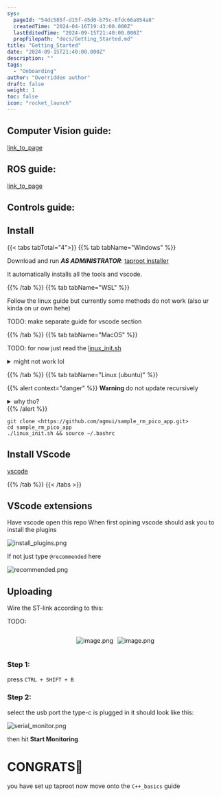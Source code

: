 ```yaml
---
sys:
  pageId: "54dc585f-d15f-45d0-b75c-8fdc66a854a8"
  createdTime: "2024-04-16T19:43:00.000Z"
  lastEditedTime: "2024-09-15T21:40:00.000Z"
  propFilepath: "docs/Getting_Started.md"
title: "Getting_Started"
date: "2024-09-15T21:40:00.000Z"
description: ""
tags:
  - "Onboarding"
author: "Overridden author"
draft: false
weight: 1
toc: false
icon: "rocket_launch"
---
```


## Computer Vision guide:

[link_to_page](86d45bc0-388b-4d26-8848-44f255f73d0e)

## ROS guide:

[link_to_page](3c76c1de-ec8f-46d6-8b0a-294005edc2d5)

## Controls guide:

## Install

{{< tabs tabTotal="4">}}
{{% tab tabName="Windows" %}}

Download and run _**AS ADMINISTRATOR**_: [taproot installer](https://github.com/Thornbots/TeachingFreshies/releases/tag/1.0)

It automatically installs all the tools and vscode.

{{% /tab %}}
{{% tab tabName="WSL" %}}

Follow the linux guide but currently some methods do not work (also ur kinda on ur own hehe)

TODO: make separate guide for vscode section

{{% /tab %}}
{{% tab tabName="MacOS" %}}

TODO: for now just read the [linux_init.sh](https://github.com/agmui/sample_rm_pico_app/blob/main/linux_init.sh)

<details>
<summary>might not work lol</summary>

`brew install libusb pkg-config`

Next install: [vscode](https://code.visualstudio.com/Download)

</details>

{{% /tab %}}
{{% tab tabName="Linux (ubuntu)" %}}

{{% alert context="danger" %}}
**Warning** do not update recursively
<details>
<summary>why tho?</summary>
There are some submodules that may go on for a while (like tinyusb) and I highly
recommend you don't need to get them.
If you want to see what submodules I update just look in `linux_init.sh`
</details>
{{% /alert %}}

```shell
git clone <https://github.com/agmui/sample_rm_pico_app.git>
cd sample_rm_pico_app
./linux_init.sh && source ~/.bashrc
```

## Install VScode

[vscode](https://code.visualstudio.com/Download)

{{% /tab %}}
{{< /tabs >}}

## VScode extensions

Have vscode open this repo
When first opining vscode should ask you to install the plugins

![install_plugins.png](https://prod-files-secure.s3.us-west-2.amazonaws.com/d518164a-d88e-44d1-a4ee-3adb3bd8bce0/89bd30f0-1825-4e77-867b-0a41ce370880/install_plugins.png?X-Amz-Algorithm=AWS4-HMAC-SHA256&X-Amz-Content-Sha256=UNSIGNED-PAYLOAD&X-Amz-Credential=ASIAZI2LB4664LIIWDZU%2F20250328%2Fus-west-2%2Fs3%2Faws4_request&X-Amz-Date=20250328T032448Z&X-Amz-Expires=3600&X-Amz-Security-Token=IQoJb3JpZ2luX2VjEOv%2F%2F%2F%2F%2F%2F%2F%2F%2F%2FwEaCXVzLXdlc3QtMiJGMEQCIBlTT64e0Nxgnhu%2BbzbfALASzl6NOqDdpbUeTbOIeGjwAiBOtBubUId3hqvtnnvtMVbrXQMVq%2BuTcq1Lim%2Bp2Gu3Rir%2FAwhUEAAaDDYzNzQyMzE4MzgwNSIMeZ03JdNFzId6rgSeKtwDeGKQWuKc3bZvj9vbJXiT0eSne36cj6FaWS026XdIoW99UD2%2BfKQ1A6Rm1Jo3lX4HBs80yV7Qy90u4ubDO7LR%2FDH5toaUdzS9aNaZ%2FidUXmdEH%2BpfrTQfQkCPzf1JOfVZij3wiG1j3OUjLcLzMj2NFHLp2kL%2FXm0oSCUTzsDbyhEZZuueOerIiR7wgXS5ih4tSnjNzZ2SrjI9mjdX6Z%2FdLfgrj6Zs37VZMr3v%2F8uBagP0lIxucTsNvP8Q1KEWPq3M%2FaF1jZ75bNW3ovZGhof4R0%2Fgm0OYeVepF81xgoFFd83c374Twthi5lJqzjb%2BK1iVyeoBaDUzRE9NJozQRx2Q%2FNi8I%2FJ%2B4Hooh8C%2BCum%2BF5uEkJnReqSH2TSDYDXDDoQFBh54dml2ZyrQ1gh6%2FToPAAo9EUINT4HlLOpfYhwBIJNqhdV3e1qX9upZ24aAOp%2BkuSKGUuggfxLk70NsXUDF99f%2B%2B8LSPPRBBrkEgB2IAoVfP0pgIoC%2FNH8rcREu3Mugp%2Bvr%2FtrMkCU6vpKC%2BOlgyUJN%2F2iqkruANcgill0216Rn0WPpm2zYqENlMgYOMc5qUQttgw572fIf%2Fvr3odUp3ydpk9aH8rR6IDXi7f09L3Q5kLjOf5HdwxBieIUwmJOYvwY6pgHh%2F4E1vqiy%2FpJHH6FcL6W5KEJMELCPblZBHqNGCNTrqpBTlu0lSSXv%2FXmPMrxEZkn2kQhGcvdvi3EBNrxcH0aWJiqyhgpMF5quAFRkss%2BUdderoshOFUOJnP0HhSQQE2V4MqXrTHxeKTns8xkl6tFz5gwgFNUsbP6I3mvFOVq09reZcZ%2B70XngPoMa5pnbGYmK0s6uj1VJDiCPpl46qySGuGTFLxVb&X-Amz-Signature=887942d5b343673e25865aea13be2ab4c056f2e701bb4f59c3541cbd21d96fc4&X-Amz-SignedHeaders=host&x-id=GetObject)

If not just type `@recommended` here  

![recommended.png](https://prod-files-secure.s3.us-west-2.amazonaws.com/d518164a-d88e-44d1-a4ee-3adb3bd8bce0/61e661e9-5d85-4dfc-be0d-8d2097a5e793/recommended.png?X-Amz-Algorithm=AWS4-HMAC-SHA256&X-Amz-Content-Sha256=UNSIGNED-PAYLOAD&X-Amz-Credential=ASIAZI2LB4664LIIWDZU%2F20250328%2Fus-west-2%2Fs3%2Faws4_request&X-Amz-Date=20250328T032448Z&X-Amz-Expires=3600&X-Amz-Security-Token=IQoJb3JpZ2luX2VjEOv%2F%2F%2F%2F%2F%2F%2F%2F%2F%2FwEaCXVzLXdlc3QtMiJGMEQCIBlTT64e0Nxgnhu%2BbzbfALASzl6NOqDdpbUeTbOIeGjwAiBOtBubUId3hqvtnnvtMVbrXQMVq%2BuTcq1Lim%2Bp2Gu3Rir%2FAwhUEAAaDDYzNzQyMzE4MzgwNSIMeZ03JdNFzId6rgSeKtwDeGKQWuKc3bZvj9vbJXiT0eSne36cj6FaWS026XdIoW99UD2%2BfKQ1A6Rm1Jo3lX4HBs80yV7Qy90u4ubDO7LR%2FDH5toaUdzS9aNaZ%2FidUXmdEH%2BpfrTQfQkCPzf1JOfVZij3wiG1j3OUjLcLzMj2NFHLp2kL%2FXm0oSCUTzsDbyhEZZuueOerIiR7wgXS5ih4tSnjNzZ2SrjI9mjdX6Z%2FdLfgrj6Zs37VZMr3v%2F8uBagP0lIxucTsNvP8Q1KEWPq3M%2FaF1jZ75bNW3ovZGhof4R0%2Fgm0OYeVepF81xgoFFd83c374Twthi5lJqzjb%2BK1iVyeoBaDUzRE9NJozQRx2Q%2FNi8I%2FJ%2B4Hooh8C%2BCum%2BF5uEkJnReqSH2TSDYDXDDoQFBh54dml2ZyrQ1gh6%2FToPAAo9EUINT4HlLOpfYhwBIJNqhdV3e1qX9upZ24aAOp%2BkuSKGUuggfxLk70NsXUDF99f%2B%2B8LSPPRBBrkEgB2IAoVfP0pgIoC%2FNH8rcREu3Mugp%2Bvr%2FtrMkCU6vpKC%2BOlgyUJN%2F2iqkruANcgill0216Rn0WPpm2zYqENlMgYOMc5qUQttgw572fIf%2Fvr3odUp3ydpk9aH8rR6IDXi7f09L3Q5kLjOf5HdwxBieIUwmJOYvwY6pgHh%2F4E1vqiy%2FpJHH6FcL6W5KEJMELCPblZBHqNGCNTrqpBTlu0lSSXv%2FXmPMrxEZkn2kQhGcvdvi3EBNrxcH0aWJiqyhgpMF5quAFRkss%2BUdderoshOFUOJnP0HhSQQE2V4MqXrTHxeKTns8xkl6tFz5gwgFNUsbP6I3mvFOVq09reZcZ%2B70XngPoMa5pnbGYmK0s6uj1VJDiCPpl46qySGuGTFLxVb&X-Amz-Signature=216a513f0124c59f00e9f556e3d74e3c9e395277a74bb2692f2d0ebbb3024aa5&X-Amz-SignedHeaders=host&x-id=GetObject)

## Uploading

Wire the ST-link according to this:

TODO:

<div style="display: flex;flex-direction: row; column-gap:10px; max-width: 630px;justify-content: center;">
<div>

![image.png](https://prod-files-secure.s3.us-west-2.amazonaws.com/d518164a-d88e-44d1-a4ee-3adb3bd8bce0/210ecb78-1116-4d7b-b9b7-2292f66fa2c2/image.png?X-Amz-Algorithm=AWS4-HMAC-SHA256&X-Amz-Content-Sha256=UNSIGNED-PAYLOAD&X-Amz-Credential=ASIAZI2LB4665B4JQBKN%2F20250328%2Fus-west-2%2Fs3%2Faws4_request&X-Amz-Date=20250328T032450Z&X-Amz-Expires=3600&X-Amz-Security-Token=IQoJb3JpZ2luX2VjEOv%2F%2F%2F%2F%2F%2F%2F%2F%2F%2FwEaCXVzLXdlc3QtMiJHMEUCIDiTonzPh8TmsJ7OKTbDsf49mNyxbPFTEay%2FQ57uiFIGAiEA7fhieZJbzu3OHgBmir%2BGogBXgOnzCbYOyGWzMm4p0eUq%2FwMIVBAAGgw2Mzc0MjMxODM4MDUiDMNOmzYxL0mD49pVdircA2%2BhzMWMfgHalEWaQCK%2FwYttueeP8LHwiwaaPdE%2FNEXA6p4sMP2%2FJ5r%2BF9YhKAV0GXEf2KRFUUB%2BVkf1136WUIQzcANxd7L%2B%2FdLg7iitFi7cmkFqKFFpvPT6XwZtsVVwKSsq%2FqIUNRhwd54hfUdZ7tohlMxI4Z92pc6zS7vWNCdQflYfAdZxLijxPKqth0HueVu6cP8CVSYPW3Efb7yEPS3Sr0uSIhQgPQwFFhMlCYeE%2FtZ0zsmxjyeLdbPT%2BEHDEZJnwd%2BeSf3Of%2BehXB7sPD9%2FEXXJgMf9pqNJ0CuGpAi8aFWMrwwLdv7uhkZCiskx0AN3KALuMcT3dt7de1zg2pFkG1NH9wZTRnJ0gk2zVhJqZMY15Fht0WB01qMW28XNHNppdx7LN8YLmXfPWNy9IcpwfcJCtxZ1SrvMwuwFJrgiqpc8F9mcH9dwv6%2BvaZwu0umU%2Bw3Pc59bbjX7IrfW8bee71kZ3M%2B7rvKI%2F3hBcFsDrQaic4onK1eg4cxzfySX2HhMDVXWRheav6d5iQaA0QmTlZg4OSo4YCki6DGhym2%2BsWxB1G8BPkKv9qc4dqaTnctx5Kj3rfSPw2ht%2BnYWozdZlD%2B8GYC2u73Oy8ZcIaI4cwvcAy00Z0GuUF%2FpMKiTmL8GOqUB9BIimybr5Zjnw%2FQFm730ORzDh3C8RfqR4oLnzk9LDBhF7P2Z%2BLgbVACovQOQQL0xP7oL8UgC2rBmUbMWQnusAAsuUW25D3dsmnSNa0Kt00Izra15xI779JLwPZP6Z%2FTQHJAH1qx7CBMiedno83oSyg3AFIOKzH148ulrR5HTIB3ZowgwdzMAUaVOQ4VA7oYy5KpjUYOwCigp3djc2gk4s%2B3enE%2F1&X-Amz-Signature=3ebbe3465a97690ae68eea814017a8e4600354c4f1366bf92bb9222bb7b3a485&X-Amz-SignedHeaders=host&x-id=GetObject)

</div>
<div>

![image.png](https://prod-files-secure.s3.us-west-2.amazonaws.com/d518164a-d88e-44d1-a4ee-3adb3bd8bce0/33a0fd0f-8ca6-4a86-8e09-26e95ded1fff/image.png?X-Amz-Algorithm=AWS4-HMAC-SHA256&X-Amz-Content-Sha256=UNSIGNED-PAYLOAD&X-Amz-Credential=ASIAZI2LB4662E26KOVA%2F20250328%2Fus-west-2%2Fs3%2Faws4_request&X-Amz-Date=20250328T032451Z&X-Amz-Expires=3600&X-Amz-Security-Token=IQoJb3JpZ2luX2VjEOv%2F%2F%2F%2F%2F%2F%2F%2F%2F%2FwEaCXVzLXdlc3QtMiJHMEUCIQC52vCLep1yfBAG8GayebeqKqVlLdx8BD2yPtSgivJsKAIgcKL%2BBG6cODMAVh%2F6c9x%2BE8La5me9mzzRLyPgeTrg0iIq%2FwMIVBAAGgw2Mzc0MjMxODM4MDUiDCsfnzlUpipMIScuISrcA1xCQ%2Fysn05k0zAAcgaUXQ8SN8ko17NMLfixPt%2BVYD2onk4pXxdo0YtvkWoyCIX2xKT3aUw6rtcCMm%2FUElYHKWGQlP1qZEdQcvgROYobuajCnZSKC28PDmBgi9ivi7VOZnlXb%2F4gM7ZOWNgdTkbDOWNorQBHhoDkSDSfpJHp785xEydCNKXjmfG7PU0dWCSA1sFcwXajhGQ5jtDwNZ0nAYA16NTfYLSAHjU1%2FHJ%2BuPafUjS61r5abRiIviRiqb5vvbNEYHxgGTylqrgwo4NcCNlQ2u8sTIGGXOHXc%2BJVI5nb7wOpizcxoq%2FizhvDMsXg8UBasTFzwlPddnN%2BAw2sCZjt0xunLbYpMLlohzLz1XtOMWEKw4mP6fKDj5NGrDp%2F7O9mxWlEI8kjdPa3GLj4jc7kiDTU5ZPP5PkAwyodr%2B1%2BxFRlyzInjAANjrDr40rZMmd28b0kN%2B1C27nR3VPpo5%2BNIW1dadigwiAT7Jh3Hu2TiGvEXoTCF3a8WZDXPpfgdAterm4hp0926q%2BeiF26mRXHfiJZv6aVkcJ8tWpMFx5m%2BNMzGmk%2BlizUAHHyAPB%2BrIHlZpnN%2BfgPrkNxWNCOGnrqiO7MxemTXsSynmkl6TK%2B1XSZ%2FFwBhsNJ7Q1RMKSTmL8GOqUBJqHr4fCoVnGOBvI6gHSVh1NalT9IgMfdnMv8lpRfQA%2BcTIzraaSsxybgN9NQe2IpA21pQULZAyct7KpCLZocUfY4ROg0qpYBUL5biHQDxzt7RCJr9BAn4LnYDJ%2BxZneCzLijGRj5agNw2uDlwdmX8ky%2BEIYja%2Fm3DI9kk%2FPM7t87TCjb6l9r4kWrCQYUnATtM3UDSskPLtaybR3hywYGX21KqkEc&X-Amz-Signature=520cf8f2e942044e7bb54df270075aa9b4c11429267f4312abb227b69e2dbdb7&X-Amz-SignedHeaders=host&x-id=GetObject)

</div>
</div>

### Step 1:

press `CTRL + SHIFT + B`

### Step 2:

select the usb port the type-c is plugged in it should look like this:

![serial_monitor.png](https://prod-files-secure.s3.us-west-2.amazonaws.com/d518164a-d88e-44d1-a4ee-3adb3bd8bce0/f03f4774-05d4-4393-b6a0-d5efb6d315ab/serial_monitor.png?X-Amz-Algorithm=AWS4-HMAC-SHA256&X-Amz-Content-Sha256=UNSIGNED-PAYLOAD&X-Amz-Credential=ASIAZI2LB4664LIIWDZU%2F20250328%2Fus-west-2%2Fs3%2Faws4_request&X-Amz-Date=20250328T032448Z&X-Amz-Expires=3600&X-Amz-Security-Token=IQoJb3JpZ2luX2VjEOv%2F%2F%2F%2F%2F%2F%2F%2F%2F%2FwEaCXVzLXdlc3QtMiJGMEQCIBlTT64e0Nxgnhu%2BbzbfALASzl6NOqDdpbUeTbOIeGjwAiBOtBubUId3hqvtnnvtMVbrXQMVq%2BuTcq1Lim%2Bp2Gu3Rir%2FAwhUEAAaDDYzNzQyMzE4MzgwNSIMeZ03JdNFzId6rgSeKtwDeGKQWuKc3bZvj9vbJXiT0eSne36cj6FaWS026XdIoW99UD2%2BfKQ1A6Rm1Jo3lX4HBs80yV7Qy90u4ubDO7LR%2FDH5toaUdzS9aNaZ%2FidUXmdEH%2BpfrTQfQkCPzf1JOfVZij3wiG1j3OUjLcLzMj2NFHLp2kL%2FXm0oSCUTzsDbyhEZZuueOerIiR7wgXS5ih4tSnjNzZ2SrjI9mjdX6Z%2FdLfgrj6Zs37VZMr3v%2F8uBagP0lIxucTsNvP8Q1KEWPq3M%2FaF1jZ75bNW3ovZGhof4R0%2Fgm0OYeVepF81xgoFFd83c374Twthi5lJqzjb%2BK1iVyeoBaDUzRE9NJozQRx2Q%2FNi8I%2FJ%2B4Hooh8C%2BCum%2BF5uEkJnReqSH2TSDYDXDDoQFBh54dml2ZyrQ1gh6%2FToPAAo9EUINT4HlLOpfYhwBIJNqhdV3e1qX9upZ24aAOp%2BkuSKGUuggfxLk70NsXUDF99f%2B%2B8LSPPRBBrkEgB2IAoVfP0pgIoC%2FNH8rcREu3Mugp%2Bvr%2FtrMkCU6vpKC%2BOlgyUJN%2F2iqkruANcgill0216Rn0WPpm2zYqENlMgYOMc5qUQttgw572fIf%2Fvr3odUp3ydpk9aH8rR6IDXi7f09L3Q5kLjOf5HdwxBieIUwmJOYvwY6pgHh%2F4E1vqiy%2FpJHH6FcL6W5KEJMELCPblZBHqNGCNTrqpBTlu0lSSXv%2FXmPMrxEZkn2kQhGcvdvi3EBNrxcH0aWJiqyhgpMF5quAFRkss%2BUdderoshOFUOJnP0HhSQQE2V4MqXrTHxeKTns8xkl6tFz5gwgFNUsbP6I3mvFOVq09reZcZ%2B70XngPoMa5pnbGYmK0s6uj1VJDiCPpl46qySGuGTFLxVb&X-Amz-Signature=1c01dec4a3c55ac35a8ea8c8be99315ba547bb2ad2cd754a2e074c83470cdfb6&X-Amz-SignedHeaders=host&x-id=GetObject)

then hit **Start Monitoring**

# CONGRATS🎉

you have set up taproot now move onto the `C++_basics` guide
